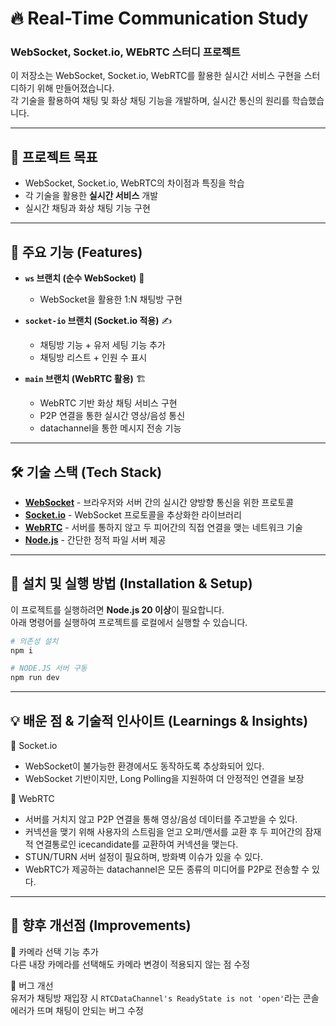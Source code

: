 # 🔥 Real-Time Communication Study
### WebSocket, Socket.io, WEbRTC 스터디 프로젝트

이 저장소는 WebSocket, Socket.io, WebRTC를 활용한 실시간 서비스 구현을 스터디하기 위해 만들어졌습니다.  
각 기술을 활용하여 채팅 및 화상 채팅 기능을 개발하며, 실시간 통신의 원리를 학습했습니다.  

---

## 📌 프로젝트 목표  
- WebSocket, Socket.io, WebRTC의 차이점과 특징을 학습  
- 각 기술을 활용한 **실시간 서비스** 개발  
- 실시간 채팅과 화상 채팅 기능 구현  

---

## 🚀 **주요 기능 (Features)**  

- **`ws` 브랜치 (순수 WebSocket)** 🔨  
  - WebSocket을 활용한 1:N 채팅방 구현  

- **`socket-io` 브랜치 (Socket.io 적용)** ✍  
  - 채팅방 기능 + 유저 세팅 기능 추가  
  - 채팅방 리스트 + 인원 수 표시  

- **`main` 브랜치 (WebRTC 활용)** 🏗  
  - WebRTC 기반 화상 채팅 서비스 구현  
  - P2P 연결을 통한 실시간 영상/음성 통신  
  - datachannel을 통한 메시지 전송 기능  

---

## 🛠 **기술 스택 (Tech Stack)**  

- **[WebSocket](https://developer.mozilla.org/en-US/docs/Web/API/WebSockets_API)** - 브라우저와 서버 간의 실시간 양방향 통신을 위한 프로토콜  
- **[Socket.io](https://socket.io/)** - WebSocket 프로토콜을 추상화한 라이브러리  
- **[WebRTC](https://developer.mozilla.org/en-US/docs/Web/API/WebRTC_API)** - 서버를 통하지 않고 두 피어간의 직접 연결을 맺는 네트워크 기술    
- **[Node.js](https://nodejs.org/en)** - 간단한 정적 파일 서버 제공  

---

## 🚀 **설치 및 실행 방법 (Installation & Setup)**  

이 프로젝트를 실행하려면 **Node.js 20 이상**이 필요합니다.  
아래 명령어를 실행하여 프로젝트를 로컬에서 실행할 수 있습니다.  

```sh
# 의존성 설치
npm i

# NODE.JS 서버 구동
npm run dev
```

---

## 💡 배운 점 & 기술적 인사이트 (Learnings & Insights)  

🔹 Socket.io  
  - WebSocket이 불가능한 환경에서도 동작하도록 추상화되어 있다.  
  - WebSocket 기반이지만, Long Polling을 지원하여 더 안정적인 연결을 보장  
  
🔹 WebRTC  
  - 서버를 거치지 않고 P2P 연결을 통해 영상/음성 데이터를 주고받을 수 있다.  
  - 커넥션을 맺기 위해 사용자의 스트림을 얻고 오퍼/앤서를 교환 후 두 피어간의 잠재적 연결통로인 icecandidate를 교환하여 커넥션을 맺는다.  
  - STUN/TURN 서버 설정이 필요하며, 방화벽 이슈가 있을 수 있다.  
  - WebRTC가 제공하는 datachannel은 모든 종류의 미디어를 P2P로 전송할 수 있다.  

---

## 🔧 향후 개선점 (Improvements)  

🚧 카메라 선택 기능 추가  
다른 내장 카메라를 선택해도 카메라 변경이 적용되지 않는 점 수정  

🚧 버그 개선  
유저가 채팅방 재입장 시 `RTCDataChannel's ReadyState is not 'open'`라는 콘솔에러가 뜨며 채팅이 안되는 버그 수정  
